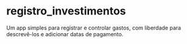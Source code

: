 # registro_investimentos
Um app simples para registrar e controlar gastos, com liberdade para descrevê-los e adicionar datas de pagamento.
